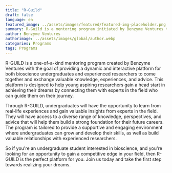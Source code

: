 ```yaml
---
title: "R-Guild"
draft: false
language: en
featured_image: ../assets/images/featured/featured-img-placeholder.png
summary: R-Guild is a mentoring program initiated by Benzyme Ventures that aims to create an interactive platform for bioscience undergraduates and researchers to share knowledge, experiences, and advice in order to give these undergraduates a head start at achieving their dreams.
author: Benzyme Ventures
authorimage: ../assets/images/global/author.webp
categories: Programs
tags: Programs
---
```

R-GUILD is a one-of-a-kind mentoring program created by Benzyme Ventures with the goal of providing a dynamic and interactive platform for both bioscience undergraduates and experienced researchers to come together and exchange valuable knowledge, experiences, and advice. This platform is designed to help young aspiring researchers gain a head start in achieving their dreams by connecting them with experts in the field who can guide them on their journey.

Through R-GUILD, undergraduates will have the opportunity to learn from real-life experiences and gain valuable insights from experts in the field. They will have access to a diverse range of knowledge, perspectives, and advice that will help them build a strong foundation for their future careers. The program is tailored to provide a supportive and engaging environment where undergraduates can grow and develop their skills, as well as build valuable relationships with experienced researchers.

So if you're an undergraduate student interested in bioscience, and you're looking for an opportunity to gain a competitive edge in your field, then R-GUILD is the perfect platform for you. Join us today and take the first step towards realizing your dreams. 
